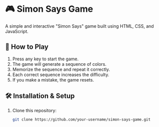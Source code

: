# 🎮 Simon Says Game

A simple and interactive "Simon Says" game built using HTML, CSS, and JavaScript.

## 🚀 How to Play

1. Press any key to start the game.
2. The game will generate a sequence of colors.
3. Memorize the sequence and repeat it correctly.
4. Each correct sequence increases the difficulty.
5. If you make a mistake, the game resets.

## 🛠️ Installation & Setup

1. Clone this repository:
   ```bash
   git clone https://github.com/your-username/simon-says-game.git
